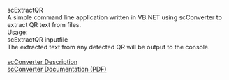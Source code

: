 scExtractQR<br>
A simple command line application written in VB.NET using scConverter to extract QR text from files.<br>
Usage:<br>
scExtractQR inputfile<br>
The extracted text from any detected QR will be output to the console.<br>
<br>
<a href="http://www.softwarecompanions.com/scconverterdll.html">scConverter Description</a><br>
<a href="http://www.softwarecompanions.com/scconverter.html">scConverter Documentation (PDF)</a><br>

